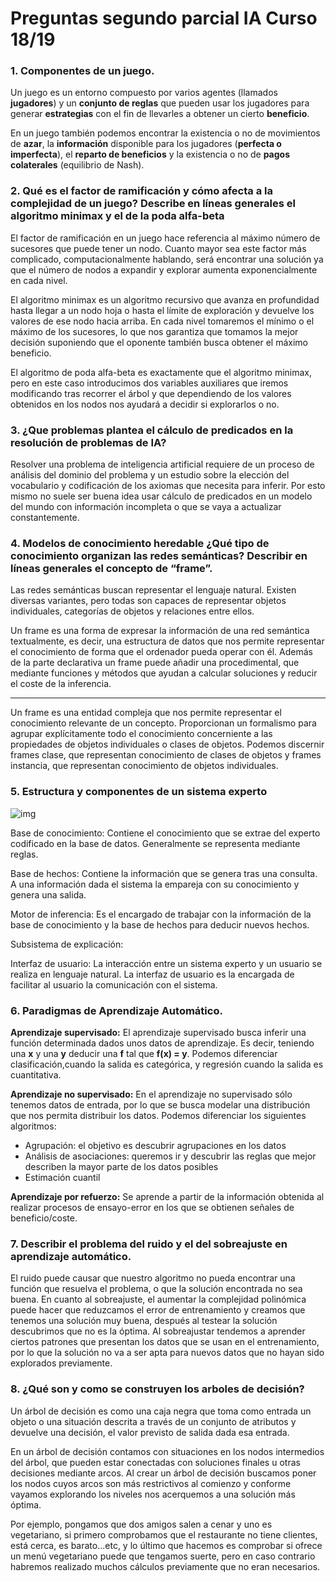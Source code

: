 # Preguntas segundo parcial IA Curso 18/19



### 1. Componentes de un juego.

Un juego es un entorno compuesto por varios agentes (llamados **jugadores**) y un **conjunto de reglas** que pueden usar los jugadores para generar **estrategias** con el fin de llevarles a obtener un cierto **beneficio**. 

En un juego también podemos encontrar la existencia o no de movimientos de **azar**, la **información** disponible para los jugadores (**perfecta o imperfecta**), el **reparto de beneficios** y la existencia o no de **pagos colaterales** (equilibrio de Nash).



### 2.  Qué es el factor de ramificación y cómo afecta a la complejidad de un juego? Describe en líneas generales el algoritmo minimax y el de la poda alfa-beta

El factor de ramificación en un juego hace referencia al máximo número de sucesores que puede tener un nodo. Cuanto mayor sea este factor más complicado, computacionalmente hablando, será encontrar una solución ya que el número de nodos a expandir y explorar aumenta exponencialmente en cada nivel.

El algoritmo minimax es un algoritmo recursivo que avanza en profundidad hasta llegar a un nodo hoja o hasta el límite de exploración y devuelve los valores de ese nodo hacia arriba. En cada nivel tomaremos el mínimo o el máximo de los sucesores, lo que nos garantiza que tomamos la mejor decisión suponiendo que el oponente también busca obtener el máximo beneficio.

El algoritmo de poda alfa-beta es exactamente que el algoritmo minimax, pero en este caso introducimos dos variables auxiliares que iremos modificando tras recorrer el árbol y que dependiendo de los valores obtenidos en los nodos nos ayudará a decidir si explorarlos o no.



### 3. ¿Que problemas plantea el cálculo de predicados en la resolución de problemas de IA?

Resolver una problema de inteligencia artificial requiere de un proceso de análisis del dominio del problema y un estudio sobre la elección del vocabulario y codificación de los axiomas que necesita para inferir. Por esto mismo no suele ser buena idea usar cálculo de predicados en un modelo del mundo con información incompleta o que se vaya a actualizar constantemente.



### 4. Modelos de conocimiento heredable ¿Qué tipo de conocimiento organizan las redes semánticas? Describir en líneas generales el concepto de “frame”.

Las redes semánticas buscan representar el lenguaje natural. Existen diversas variantes, pero todas son capaces de representar objetos individuales, categorías de objetos y relaciones entre ellos.

Un frame es una forma de expresar la información de una red semántica textualmente, es decir, una estructura de datos que nos permite representar el conocimiento de forma que el ordenador pueda operar con él. Además de la parte declarativa un frame puede añadir una procedimental, que mediante funciones y métodos que ayudan a calcular soluciones y reducir el coste de la inferencia.

---

Un frame es una entidad compleja que nos permite representar el conocimiento relevante de un concepto. Proporcionan un formalismo para agrupar explícitamente todo el conocimiento concerniente a las propiedades de objetos individuales o clases de objetos. Podemos discernir frames clase, que representan conocimiento de clases de objetos y frames instancia, que representan conocimiento de objetos individuales.



### 5. Estructura y componentes de un sistema experto

![img](https://ciberconta.unizar.es/LECCION/sistexpat/DIBUJOS/sist1.GIF)



Base de conocimiento: Contiene el conocimiento que se extrae del experto codificado en la base de datos. Generalmente se representa mediante reglas.

Base de hechos: Contiene la información que se genera tras una consulta. A una información dada el sistema la empareja con su conocimiento y genera una salida.

Motor de inferencia: Es el encargado de trabajar con la información de la base de conocimiento y la base de hechos para deducir nuevos hechos.

Subsistema de explicación:

Interfaz de usuario: La interacción entre un sistema experto y un usuario se realiza en lenguaje natural. La interfaz de usuario es la encargada de facilitar al usuario la comunicación con el sistema.



### 6. Paradigmas de Aprendizaje Automático.

**Aprendizaje supervisado:** El aprendizaje supervisado busca inferir una función determinada dados unos datos de aprendizaje. Es decir, teniendo una **x** y una **y** deducir una **f** tal que **f(x) = y**. Podemos diferenciar clasificación,cuando la salida es categórica, y regresión cuando la salida es cuantitativa.

**Aprendizaje no supervisado:** En el aprendizaje no supervisado sólo tenemos datos de entrada, por lo que se busca modelar una distribución que nos permita distribuir los datos. Podemos diferenciar los siguientes algoritmos:

- Agrupación: el objetivo es descubrir agrupaciones en los datos
- Análisis de asociaciones: queremos ir y descubrir las reglas que mejor describen la mayor parte de los datos posibles
- Estimación cuantil

**Aprendizaje por refuerzo:** Se aprende a partir de la información obtenida al realizar procesos de ensayo-error en los que se obtienen señales de beneficio/coste.



### 7. Describir el problema del ruido y el del sobreajuste en aprendizaje automático.

El ruido puede causar que nuestro algoritmo no pueda encontrar una función que resuelva el problema, o que la solución encontrada no sea buena. En cuanto al sobreajuste, el aumentar la complejidad polinómica puede hacer que reduzcamos el error de entrenamiento y creamos que tenemos una solución muy buena, después al testear la solución descubrimos que no es la óptima. Al sobreajustar tendemos a aprender ciertos patrones que presentan los datos que se usan en el entrenamiento, por lo que la solución no va a ser apta para nuevos datos que no hayan sido explorados previamente.

### 8. ¿Qué son y como se construyen los arboles de decisión?

Un árbol de decisión es como una caja negra que toma como entrada un objeto o una situación descrita a través de un conjunto de atributos y devuelve una decisión, el valor previsto de salida dada esa entrada.

En un árbol de decisión contamos con situaciones en los nodos intermedios del árbol, que pueden estar conectadas con soluciones finales u otras decisiones mediante arcos. Al crear un árbol de decisión buscamos poner los nodos cuyos arcos son más restrictivos al comienzo y conforme vayamos explorando los niveles nos acerquemos a una solución más óptima.

Por ejemplo, pongamos que dos amigos salen a cenar y uno es vegetariano, si primero comprobamos que el restaurante no tiene clientes, está cerca, es barato...etc, y lo último que hacemos es comprobar si ofrece un menú vegetariano puede que tengamos suerte, pero en caso contrario habremos realizado muchos cálculos previamente que no eran necesarios. 